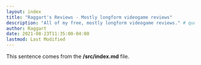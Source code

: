 ```yaml
---
layout: index
title: "Raggart's Reviews - Mostly longform videogame reviews"
description: "All of my free, mostly longform videogame reviews." # quotation marks to allow colons where used
author: Raggart
date: 2021-08-23T11:35:00-04:00
lastmod: Last Modified
---
```


This sentence comes from the **/src/index.md** file.
